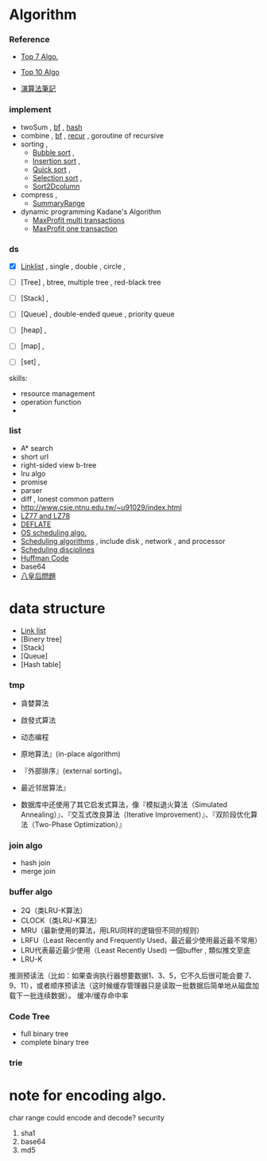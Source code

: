 # Algorithm

### Reference
- [Top 7 Algo.](https://codingsec.net/2016/03/7-algorithms-data-structures-every-programmer/)
- [Top 10 Algo](http://www.techbang.com/posts/18438-ruled-the-worlds-top-ten-algorithms)


- [演算法筆記](http://www.csie.ntnu.edu.tw/~u91029/index.html)

### implement
- twoSum , [bf](twosum/twosum_bf.go) , [hash](twosum/twosum_onehash.go)
- combine , [bf](backtrack/combination_bf.go) , [recur](backtrack/combination_recur.go) ,  goroutine of recursive
- sorting , 
    - [Bubble sort](sort/bubble_sort.go) , 
    - [Insertion sort](sort/insertion_sort.go) , 
    - [Quick sort](sort/quick_sort.go) , 
    - [Selection sort](sort/selection_sort.go) , 
    - [Sort2Dcolumn](sort/sort2Dcolumn.go)
- compress , 
    - [SummaryRange](compress/summaryRange.go)
- dynamic programming
    Kadane's Algorithm
    - [MaxProfit multi transactions](dy/maxProfit_multi_transactions.go)
    - [MaxProfit one transaction](dy/maxProfit_one_transaction.go)

### ds
- [x] [Linklist](linklist/) , single , double , circle , 
- [ ] [Tree] , btree, multiple tree , red-black tree
- [ ] [Stack] , 
- [ ] [Queue] , double-ended queue , priority queue
- [ ] [heap] , 
- [ ] [map] ,
- [ ] [set] ,


skills:
- resource management
- operation function
- 


### list
- A\* search
- short url
- right-sided view b-tree
- Iru algo
- promise
- parser
- diff , lonest common pattern
- http://www.csie.ntnu.edu.tw/~u91029/index.html
- [LZ77 and LZ78](https://en.wikipedia.org/wiki/LZ77_and_LZ78#LZ77)
- [DEFLATE](https://en.wikipedia.org/wiki/DEFLATE)
- [OS scheduling algo.](http://www.tutorialspoint.com/operating_system/os_process_scheduling_algorithms.htm)
- [Scheduling algorithms](https://en.wikipedia.org/wiki/Category:Scheduling_algorithms) , include disk , network , and processor
- [Scheduling disciplines](https://en.wikipedia.org/wiki/Scheduling_(computing))
- [Huffman Code](huffman_code)
- base64
- [八皇后問題](https://zh.wikipedia.org/wiki/%E5%85%AB%E7%9A%87%E5%90%8E%E9%97%AE%E9%A2%98)

# data structure
- [Link list](https://en.wikipedia.org/wiki/Linked_list)
- [Binery tree]
- [Stack]
- [Queue]
- [Hash table]



### tmp
- 貪婪算法
- 啟發式算法
- 动态编程

- 原地算法』(in-place algorithm)
- 『外部排序』(external sorting)。
- 最近邻居算法』
- 数据库中还使用了其它启发式算法，像『模拟退火算法（Simulated Annealing）』、『交互式改良算法（Iterative Improvement）』、『双阶段优化算法（Two-Phase Optimization）』







### join algo
- hash join
- merge join


### buffer algo
- 2Q（类LRU-K算法）
- CLOCK（类LRU-K算法）
- MRU（最新使用的算法，用LRU同样的逻辑但不同的规则）
- LRFU（Least Recently and Frequently Used，最近最少使用最近最不常用）
- LRU代表最近最少使用（Least Recently Used) 
一個buffer , 類似推文至底
- LRU-K

推测预读法（比如：如果查询执行器想要数据1、3、5，它不久后很可能会要 7、9、11），或者顺序预读法（这时候缓存管理器只是读取一批数据后简单地从磁盘加载下一批连续数据）。
缓冲/缓存命中率

### Code Tree
- full binary tree
- complete binary tree


### trie


# note for encoding algo.


char range
could encode and decode?
security

1. sha1 
2. base64
3. md5
